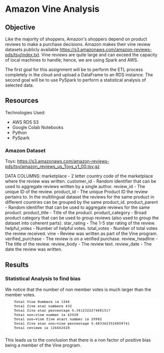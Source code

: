 # Amazon Vine Analysis


## Objective

Like the majority of shoppers, Amazon's shoppers depend on product reviews to make a purchase decisions. Amazon makes their vine review datasets publicly available https://s3.amazonaws.com/amazon-reviews-pds/tsv/index.txt. Vine reviews are quite large and can exceed the capacity of local machines to handle; hence, we are using Spark and AWS.

The first goal for this assignment will be to perform the ETL process completely in the cloud and upload a DataFrame to an RDS instance. The second goal will be to use PySpark to perform a statistical analysis of selected data.

## Resources

Technologies Used:
- AWS RDS S3
- Google Colab Notebooks
- Python
- PySpark


### Amazon Dataset

Toys:  https://s3.amazonaws.com/amazon-reviews-pds/tsv/amazon_reviews_us_Toys_v1_00.tsv.gz

DATA COLUMNS:
marketplace - 2 letter country code of the marketplace where the review was written.
customer_id - Random identifier that can be used to aggregate reviews written by a single author.
review_id - The unique ID of the review.
product_id - The unique Product ID the review pertains to. In the multilingual dataset the reviews
for the same product in different countries can be grouped by the same product_id.
product_parent - Random identifier that can be used to aggregate reviews for the same product.
product_title - Title of the product.
product_category - Broad product category that can be used to group reviews
(also used to group the dataset into coherent parts).
star_rating - The 1-5 star rating of the review.
helpful_votes - Number of helpful votes.
total_votes - Number of total votes the review received.
vine - Review was written as part of the Vine program.
verified_purchase - The review is on a verified purchase.
review_headline - The title of the review.
review_body - The review text.
review_date - The date the review was written.

## Results

### Statistical Analysis to find bias
We notice that the number of non member votes is much larger than the member votes. <br>
![# Reviews by member type](./Resources/VineversusNonVine.png)

This leads us to the conclusion that there is a non factor of positive bias being a member of the Vine program.